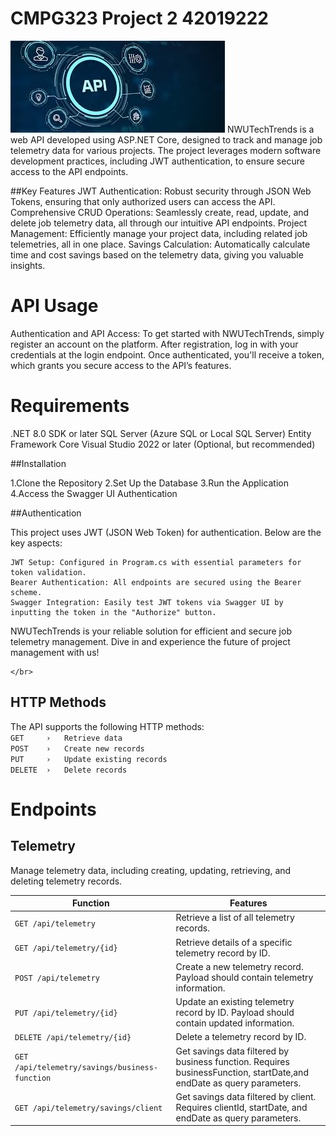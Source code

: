# CMPG323 Project 2 42019222

![image](https://github.com/FLEXBABY88/Project-2-cmpg-323/blob/main/API_LOGO.jpg)
NWUTechTrends is a web API developed using ASP.NET Core, designed to track and manage job telemetry data for various projects. The project leverages modern software development practices, including JWT authentication, to ensure secure access to the API endpoints.


##Key Features
JWT Authentication: Robust security through JSON Web Tokens, ensuring that only authorized users can access the API.
Comprehensive CRUD Operations: Seamlessly create, read, update, and delete job telemetry data, all through our intuitive API endpoints.
Project Management: Efficiently manage your project data, including related job telemetries, all in one place.
Savings Calculation: Automatically calculate time and cost savings based on the telemetry data, giving you valuable insights.

# API Usage
Authentication and API Access:
To get started with NWUTechTrends, simply register an account on the platform. After registration, log in with your credentials at the login endpoint. Once authenticated, you'll receive a token, which grants you secure access to the API’s features.


# Requirements
.NET 8.0 SDK or later
SQL Server (Azure SQL or Local SQL Server)
Entity Framework Core
Visual Studio 2022 or later (Optional, but recommended)
  
  
##Installation
  
1.Clone the Repository
2.Set Up the Database
3.Run the Application
4.Access the Swagger UI
Authentication

##Authentication

This project uses JWT (JSON Web Token) for authentication. Below are the key aspects:

    JWT Setup: Configured in Program.cs with essential parameters for token validation.
    Bearer Authentication: All endpoints are secured using the Bearer scheme.
    Swagger Integration: Easily test JWT tokens via Swagger UI by inputting the token in the "Authorize" button.

NWUTechTrends is your reliable solution for efficient and secure job telemetry management. Dive in and experience the future of project management with us!

    </br>

## HTTP Methods 
The API supports the following HTTP methods: </br>
```GET     ›   Retrieve data``` </br>
```POST    ›   Create new records``` </br>
```PUT     ›   Update existing records``` </br>
```DELETE  ›   Delete records``` </br>


# Endpoints
## Telemetry
Manage telemetry data, including creating, updating, retrieving, and deleting telemetry records.

|        Function                                  |                              Features                                                                                |
|--------------------------------------------------|----------------------------------------------------------------------------------------------------------------------|
|```GET /api/telemetry```                          |  Retrieve a list of all telemetry records.                                                                           |
|```GET /api/telemetry/{id}```                     |Retrieve details of a specific telemetry record by ID.                                                                |
|```POST /api/telemetry```                         |Create a new telemetry record. Payload should contain telemetry information.                                          |
|```PUT /api/telemetry/{id}```                     |Update an existing telemetry record by ID. Payload should contain updated information.                                | 
|```DELETE /api/telemetry/{id}```                  | Delete a telemetry record by ID.                                                                                     |
|```GET /api/telemetry/savings/business-function```| Get savings data filtered by business function. Requires businessFunction, startDate,and endDate as query parameters.|
|```GET /api/telemetry/savings/client```           | Get savings data filtered by client. Requires clientId, startDate, and endDate as query parameters.                  |

</br>
